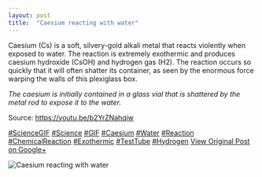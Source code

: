 ```yaml
---
layout: post
title:  "Caesium reacting with water"
---
```


Caesium (Cs) is a soft, silvery-gold alkali metal that reacts violently when exposed to water. The reaction is extremely exothermic and produces caesium hydroxide (CsOH) and hydrogen gas (H2). The reaction occurs so quickly that it will often shatter its container, as seen by the enormous force warping the walls of this plexiglass box.   
  
_The caesium is initially contained in a glass vial that is shattered by the metal rod to expose it to the water._  
  
Source: <https://youtu.be/b2YrZNahqiw>  
  
[#ScienceGIF](https://plus.google.com/s/%23ScienceGIF/posts) [#Science](https://plus.google.com/s/%23Science/posts) [#GIF](https://plus.google.com/s/%23GIF/posts) [#Caesium](https://plus.google.com/s/%23Caesium/posts) [#Water](https://plus.google.com/s/%23Water/posts) [#Reaction](https://plus.google.com/s/%23Reaction/posts) [#ChemicalReaction](https://plus.google.com/s/%23ChemicalReaction/posts) [#Exothermic](https://plus.google.com/s/%23Exothermic/posts) [#TestTube](https://plus.google.com/s/%23TestTube/posts) [#Hydrogen](https://plus.google.com/s/%23Hydrogen/posts)
[View Original Post on Google+](https://plus.google.com/+ColinSullender/posts/gYExHYzjsNY)

![Caesium reacting with water](https://i.imgur.com/TTUlTxm.gif)
